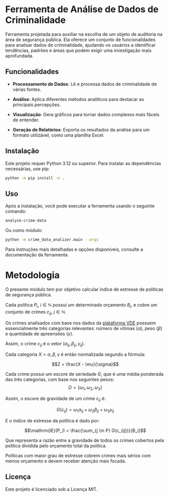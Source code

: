 # Ferramenta de Análise de Dados de Criminalidade

Ferramenta projetada para auxiliar na escolha de um objeto de auditoria na área de segurança pública. Ela oferece um conjunto de funcionalidades para analisar dados de criminalidade, ajudando os usuários a identificar tendências, padrões e áreas que podem exigir uma investigação mais aprofundada.

## Funcionalidades

-   **Processamento de Dados**: Lê e processa dados de criminalidade de várias fontes.

-   **Análise**: Aplica diferentes métodos analíticos para destacar as principais percepções.

-   **Visualização**: Gera gráficos para tornar dados complexos mais fáceis de entender.

-   **Geração de Relatórios**: Exporta os resultados da análise para um formato utilizável, como uma planilha Excel.

## Instalação

Este projeto requer Python 3.12 ou superior. Para instalar as dependências necessárias, use pip:

```bash
python -m pip install -e .
```

## Uso

Após a instalação, você pode executar a ferramenta usando o seguinte comando:

```bash
analyze-crime-data
```

Ou como módulo:
```bash
python -m crime_data_analizer.main --args
```

Para instruções mais detalhadas e opções disponíveis, consulte a documentação da ferramenta.

# Metodologia
O presente módulo tem por objetivo calcular índice de estresse de políticas de segurança pública.

Cada política $P_i$, $i \in \mathbb{N}$ possui um determinado orçamento $B_i$, e cobre um conjunto de crimes $c_{ij}$, $j \in \mathbb{N}$.

Os crimes analisados com base nos dados da [plataforma VDE](https://www.gov.br/mj/pt-br/assuntos/sua-seguranca/seguranca-publica/estatistica/dados-nacionais-1/base-de-dados-e-notas-metodologicas-dos-gestores-estaduais-sinesp-vde-2022-e-2023) possuem essencialmente três categorias relevantes: número de vítimas ($\alpha$), peso ($\beta$) e quantidade de apreensões ($\gamma$).

Assim, o crime $c_{ij}$ é o vetor $(\alpha_{ij}, \beta_{ij}, \gamma_{ij})$.

Cada categoria $X = \alpha, \beta, \gamma$ é então normalizada segundo a fórmula:

$$Z = \frac{X - \mu}{\sigma}$$

Cada crime possui um escore de seriedade $G$, que é uma média ponderada das três categorias, com base nos seguintes pesos:
$$\Omega = \{\omega_1, \omega_2, \omega_3\}$$

Assim, o escore de gravidade de um crime $c_{ij}$ é:

$$G(c_{ij}) = \omega_1 \alpha_{ij} + \omega_2 \beta_{ij} + \omega_3 \gamma_{ij}$$

E o índice de estresse da política é dado por:

$$\mathrm{IE}(P_i) = \frac{\sum_{j \in P} G(c_{ij})}{B_i}$$


Que representa a razão entre a gravidade de todos os crimes cobertos pela política dividida pelo orçamento total da política.

Políticas com maior grau de estresse cobrem crimes mais sérios com menos orçamento e devem receber atenção mais focada.

## Licença

Este projeto é licenciado sob a Licença MIT.
